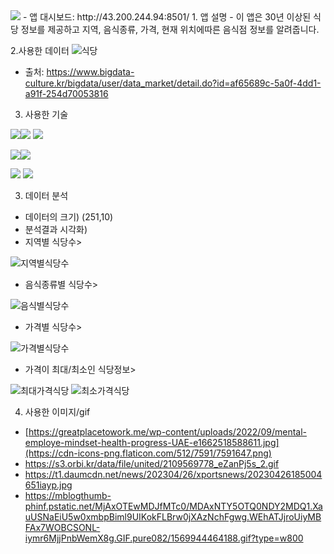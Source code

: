 <img src="https://capsule-render.vercel.app/api?type=waving&color=auto&height=200&section=header&text=food_rst&fontSize=55" />
- 앱 대시보드: http://43.200.244.94:8501/
1. 앱 설명
- 이 앱은 30년 이상된 식당 정보를 제공하고 지역, 음식종류, 가격, 현재 위치에따른 음식점 정보를 알려줍니다.

2.사용한 데이터
![식당](https://github.com/YeojinSon7/food_rst/assets/130967465/7cc8a0b9-648f-4a5a-8c29-92c16e8b0619)
- 출처: https://www.bigdata-culture.kr/bigdata/user/data_market/detail.do?id=af65689c-5a0f-4dd1-a91f-254d70053816
3. 사용한 기술

 <img src="https://img.shields.io/badge/Python-3776AB?style=flat&logo=python&logoColor=white"/><img src="https://img.shields.io/badge/Numpy-013243?style=flat&logo=numpy&logoColor=white"/> <img src="https://img.shields.io/badge/Pandas-150458?style=flat&logo=pandas&logoColor=white"/>
 
 <img src="https://img.shields.io/badge/Jupyter-F37626?style=flat&logo=jupyter&logoColor=white"/><img src="https://img.shields.io/badge/Google Colab-F9AB00?style=flat&logo=googlecolab&logoColor=white"/>
 
 <img src="https://img.shields.io/badge/Streamlit-FF4B4B?style=flat&logo=streamlit&logoColor=white"/> <img src="https://img.shields.io/badge/Visual Studio Code-007ACC?style=flat&logo=visualstudiocode&logoColor=white"/>
 
3. 데이터 분석
-  데이터의 크기) (251,10)
-  분석결과 시각화)
- 지역별 식당수>

![지역별식당수](https://github.com/YeojinSon7/food_rst/assets/130967465/6fdf43b5-868e-4ab3-a15b-9a0b22caf998)
- 음식종류별 식당수>

![음식별식당수](https://github.com/YeojinSon7/food_rst/assets/130967465/07bf37ab-95d6-4a07-9692-cd3876165a3c)
- 가격별 식당수>

![가격별식당수](https://github.com/YeojinSon7/food_rst/assets/130967465/e67d60b9-8f0c-4f37-ba75-20a7368165d6)
- 가격이 최대/최소인 식당정보>

![최대가격식당](https://github.com/YeojinSon7/food_rst/assets/130967465/29c4765c-50da-428e-b8b2-6675a4a3ff04)
![최소가격식당](https://github.com/YeojinSon7/food_rst/assets/130967465/2df51eeb-13d1-4a9d-be60-53ad3062b631)

4. 사용한 이미지/gif
- [https://greatplacetowork.me/wp-content/uploads/2022/09/mental-employe-mindset-health-progress-UAE-e1662518588611.jpg](https://cdn-icons-png.flaticon.com/512/7591/7591647.png)
- https://s3.orbi.kr/data/file/united/2109569778_eZanPj5s_2.gif
- https://t1.daumcdn.net/news/202304/26/xportsnews/20230426185004651iayp.jpg
- https://mblogthumb-phinf.pstatic.net/MjAxOTEwMDJfMTc0/MDAxNTY5OTQ0NDY2MDQ1.XauUSNaEiU5w0xmbpBiml9UIKokFLBrw0jXAzNchFgwg.WEhATJjroUiyMBFAx7WOBCSONL-iymr6MjjPnbWemX8g.GIF.pure082/1569944464188.gif?type=w800

